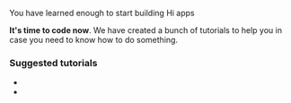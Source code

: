 <!--Topic description-->
<description>You have learned enough to start building Hi apps</description>

__It's time to code now__. We have created a bunch of tutorials to help you in case you need to know how to do something.<br>


### Suggested tutorials

<ul class="bookmarks">
    <li>
        <a href="#"></a>
        <span></span>
    </li>
    <li>
        <a href="#"></a>
        <span></span>
    </li>    
</ul>

<!--
<ul style="list-style:none;margin-left:-30px">
    <li>
        <span style="float:left;width:90px"">
            <img src="assets/images/basic_bookmark.png"/>
        </span>
        <span>
            <span style="display:block">
                <a href="#">Its about how to</a>
            </span>
            <span>Learn about how to </span>
        </span>
        </span>
    </li>
    <li>
            <span style="float:left;width:90px"">
                <img src="assets/images/basic_bookmark.png"/>
            </span>
            <span>
                <span style="display:block">
                    <a href="#">Its about how to</a>
                </span>
                <span>Learn about how to </span>
            </span>
            </span>
     </li>
</ul>-->